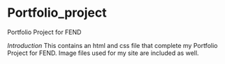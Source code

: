 # Portfolio_project
Portfolio Project for FEND

_Introduction_
This contains an html and css file that complete my Portfolio Project for FEND. Image files used for my site are included as well.
